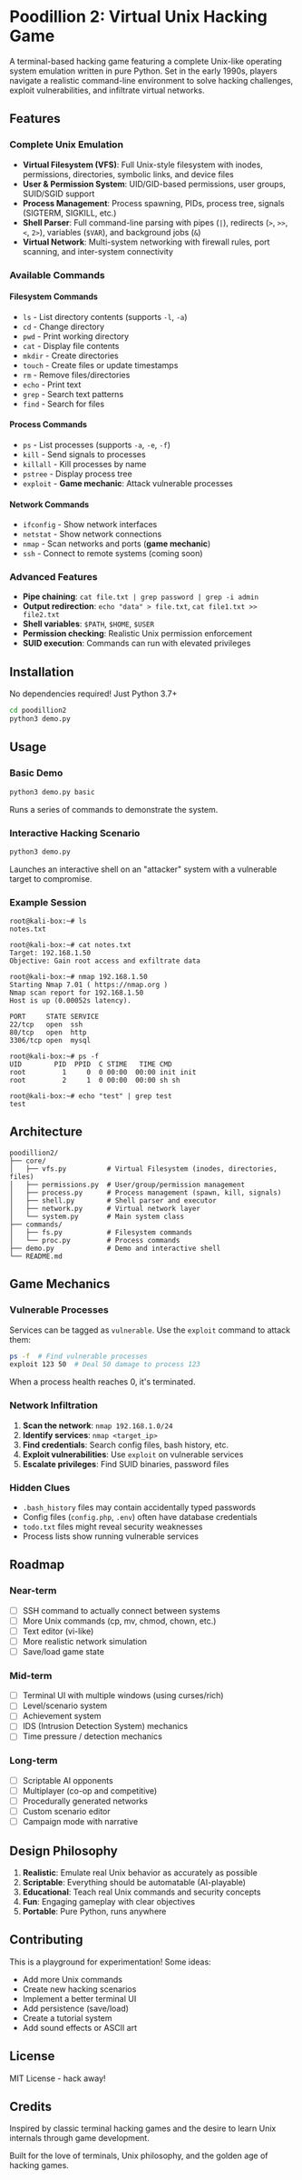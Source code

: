 # Poodillion 2: Virtual Unix Hacking Game

A terminal-based hacking game featuring a complete Unix-like operating system emulation written in pure Python. Set in the early 1990s, players navigate a realistic command-line environment to solve hacking challenges, exploit vulnerabilities, and infiltrate virtual networks.

## Features

### Complete Unix Emulation
- **Virtual Filesystem (VFS)**: Full Unix-style filesystem with inodes, permissions, directories, symbolic links, and device files
- **User & Permission System**: UID/GID-based permissions, user groups, SUID/SGID support
- **Process Management**: Process spawning, PIDs, process tree, signals (SIGTERM, SIGKILL, etc.)
- **Shell Parser**: Full command-line parsing with pipes (`|`), redirects (`>`, `>>`, `<`, `2>`), variables (`$VAR`), and background jobs (`&`)
- **Virtual Network**: Multi-system networking with firewall rules, port scanning, and inter-system connectivity

### Available Commands

#### Filesystem Commands
- `ls` - List directory contents (supports `-l`, `-a`)
- `cd` - Change directory
- `pwd` - Print working directory
- `cat` - Display file contents
- `mkdir` - Create directories
- `touch` - Create files or update timestamps
- `rm` - Remove files/directories
- `echo` - Print text
- `grep` - Search text patterns
- `find` - Search for files

#### Process Commands
- `ps` - List processes (supports `-a`, `-e`, `-f`)
- `kill` - Send signals to processes
- `killall` - Kill processes by name
- `pstree` - Display process tree
- `exploit` - **Game mechanic**: Attack vulnerable processes

#### Network Commands
- `ifconfig` - Show network interfaces
- `netstat` - Show network connections
- `nmap` - Scan networks and ports (**game mechanic**)
- `ssh` - Connect to remote systems (coming soon)

### Advanced Features
- **Pipe chaining**: `cat file.txt | grep password | grep -i admin`
- **Output redirection**: `echo "data" > file.txt`, `cat file1.txt >> file2.txt`
- **Shell variables**: `$PATH`, `$HOME`, `$USER`
- **Permission checking**: Realistic Unix permission enforcement
- **SUID execution**: Commands can run with elevated privileges

## Installation

No dependencies required! Just Python 3.7+

```bash
cd poodillion2
python3 demo.py
```

## Usage

### Basic Demo
```bash
python3 demo.py basic
```

Runs a series of commands to demonstrate the system.

### Interactive Hacking Scenario
```bash
python3 demo.py
```

Launches an interactive shell on an "attacker" system with a vulnerable target to compromise.

### Example Session
```
root@kali-box:~# ls
notes.txt

root@kali-box:~# cat notes.txt
Target: 192.168.1.50
Objective: Gain root access and exfiltrate data

root@kali-box:~# nmap 192.168.1.50
Starting Nmap 7.01 ( https://nmap.org )
Nmap scan report for 192.168.1.50
Host is up (0.00052s latency).

PORT     STATE SERVICE
22/tcp   open  ssh
80/tcp   open  http
3306/tcp open  mysql

root@kali-box:~# ps -f
UID        PID  PPID  C STIME   TIME CMD
root         1     0  0 00:00  00:00 init init
root         2     1  0 00:00  00:00 sh sh

root@kali-box:~# echo "test" | grep test
test
```

## Architecture

```
poodillion2/
├── core/
│   ├── vfs.py          # Virtual Filesystem (inodes, directories, files)
│   ├── permissions.py  # User/group/permission management
│   ├── process.py      # Process management (spawn, kill, signals)
│   ├── shell.py        # Shell parser and executor
│   ├── network.py      # Virtual network layer
│   └── system.py       # Main system class
├── commands/
│   ├── fs.py           # Filesystem commands
│   └── proc.py         # Process commands
├── demo.py             # Demo and interactive shell
└── README.md
```

## Game Mechanics

### Vulnerable Processes
Services can be tagged as `vulnerable`. Use the `exploit` command to attack them:

```bash
ps -f  # Find vulnerable processes
exploit 123 50  # Deal 50 damage to process 123
```

When a process health reaches 0, it's terminated.

### Network Infiltration
1. **Scan the network**: `nmap 192.168.1.0/24`
2. **Identify services**: `nmap <target_ip>`
3. **Find credentials**: Search config files, bash history, etc.
4. **Exploit vulnerabilities**: Use `exploit` on vulnerable services
5. **Escalate privileges**: Find SUID binaries, password files

### Hidden Clues
- `.bash_history` files may contain accidentally typed passwords
- Config files (`config.php`, `.env`) often have database credentials
- `todo.txt` files might reveal security weaknesses
- Process lists show running vulnerable services

## Roadmap

### Near-term
- [ ] SSH command to actually connect between systems
- [ ] More Unix commands (cp, mv, chmod, chown, etc.)
- [ ] Text editor (vi-like)
- [ ] More realistic network simulation
- [ ] Save/load game state

### Mid-term
- [ ] Terminal UI with multiple windows (using curses/rich)
- [ ] Level/scenario system
- [ ] Achievement system
- [ ] IDS (Intrusion Detection System) mechanics
- [ ] Time pressure / detection mechanics

### Long-term
- [ ] Scriptable AI opponents
- [ ] Multiplayer (co-op and competitive)
- [ ] Procedurally generated networks
- [ ] Custom scenario editor
- [ ] Campaign mode with narrative

## Design Philosophy

1. **Realistic**: Emulate real Unix behavior as accurately as possible
2. **Scriptable**: Everything should be automatable (AI-playable)
3. **Educational**: Teach real Unix commands and security concepts
4. **Fun**: Engaging gameplay with clear objectives
5. **Portable**: Pure Python, runs anywhere

## Contributing

This is a playground for experimentation! Some ideas:
- Add more Unix commands
- Create new hacking scenarios
- Implement a better terminal UI
- Add persistence (save/load)
- Create a tutorial system
- Add sound effects or ASCII art

## License

MIT License - hack away!

## Credits

Inspired by classic terminal hacking games and the desire to learn Unix internals through game development.

Built for the love of terminals, Unix philosophy, and the golden age of hacking games.
